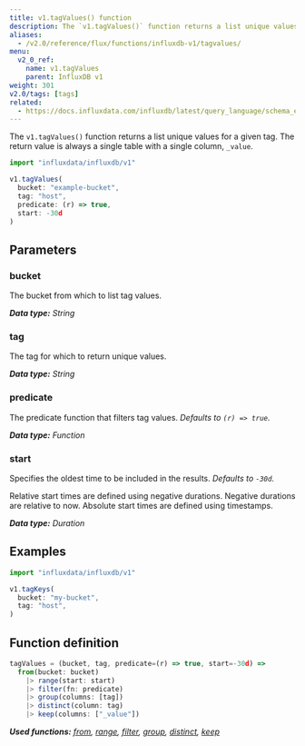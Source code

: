```yaml
---
title: v1.tagValues() function
description: The `v1.tagValues()` function returns a list unique values for a given tag.
aliases:
  - /v2.0/reference/flux/functions/influxdb-v1/tagvalues/
menu:
  v2_0_ref:
    name: v1.tagValues
    parent: InfluxDB v1
weight: 301
v2.0/tags: [tags]
related:
  - https://docs.influxdata.com/influxdb/latest/query_language/schema_exploration#show-tag-values, SHOW TAG VALUES in InfluxQL
---
```


The `v1.tagValues()` function returns a list unique values for a given tag.
The return value is always a single table with a single column, `_value`.

```js
import "influxdata/influxdb/v1"

v1.tagValues(
  bucket: "example-bucket",
  tag: "host",
  predicate: (r) => true,
  start: -30d
)
```

## Parameters

### bucket
The bucket from which to list tag values.

_**Data type:** String_

### tag
The tag for which to return unique values.

_**Data type:** String_

### predicate
The predicate function that filters tag values.
_Defaults to `(r) => true`._

_**Data type:** Function_

### start
Specifies the oldest time to be included in the results.
_Defaults to `-30d`._

Relative start times are defined using negative durations.
Negative durations are relative to now.
Absolute start times are defined using timestamps.

_**Data type:** Duration_

## Examples
```js
import "influxdata/influxdb/v1"

v1.tagKeys(
  bucket: "my-bucket",
  tag: "host",
)
```

## Function definition
```js
tagValues = (bucket, tag, predicate=(r) => true, start=-30d) =>
  from(bucket: bucket)
    |> range(start: start)
    |> filter(fn: predicate)
    |> group(columns: [tag])
    |> distinct(column: tag)
    |> keep(columns: ["_value"])
```

_**Used functions:**
[from](/v2.0/reference/flux/stdlib/built-in/inputs/from/),
[range](/v2.0/reference/flux/stdlib/built-in/transformations/range/),
[filter](/v2.0/reference/flux/stdlib/built-in/transformations/filter/),
[group](/v2.0/reference/flux/stdlib/built-in/transformations/group/),
[distinct](/v2.0/reference/flux/stdlib/built-in/transformations/selectors/distinct/),
[keep](/v2.0/reference/flux/stdlib/built-in/transformations/keep/)_
